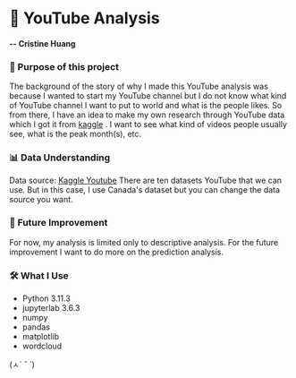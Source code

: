 # 🎥 YouTube Analysis
#### -- Cristine Huang

### 🎯 Purpose of this project
The background of the story of why I made this YouTube analysis was because I wanted to start my YouTube channel but I do not know what kind of YouTube channel I want to put to world and what is the people likes. So from there, I have an idea to make my own research through YouTube data which I got it from [kaggle](kaggle.com) . I want to see what kind of videos people usually see, what is the peak month(s), etc. 

### 📊 Data Understanding
Data source: [Kaggle Youtube](https://www.kaggle.com/datasets/datasnaek/youtube-new/data)
There are ten datasets YouTube that we can use. But in this case, I use Canada's dataset but you can change the data source you want. 

### 🚀 Future Improvement
For now, my analysis is limited only to descriptive analysis. For the future improvement I want to do more on the prediction analysis.

### 🛠️ What I Use
- Python 3.11.3
- jupyterlab 3.6.3
- numpy
- pandas
- matplotlib
- wordcloud

(ㅅ´ ˘ `)